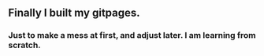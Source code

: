 ## Finally I built my gitpages.

### Just to make a mess at first, and adjust later. I am learning from scratch.


